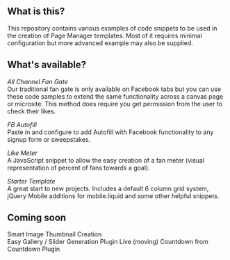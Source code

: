 ## What is this?
This repository contains various examples of code snippets to be used in the creation of Page Manager templates. Most of it requires minimal configuration but more advanced example may also be supplied.

## What's available?

*All Channel Fan Gate*  
Our traditional fan gate is only available on Facebook tabs but you can use these code samples to extend the same functionality across a canvas page or microsite. This method does require you get permission from the user to check their likes.  

*FB Autofill*   
Paste in and configure to add Autofill with Facebook functionality to any signup form or sweepstakes.

*Like Meter*    
A JavaScript snippet to allow the easy creation of a fan meter (visual representation of percent of fans towards a goal).  

*Starter Template*  
A great start to new projects. Includes a default 6 column grid system, jQuery Mobile additions for mobile.liquid and some other helpful snippets.


## Coming soon
Smart Image Thumbnail Creation  
Easy Gallery / Slider Generation Plugin
Live (moving) Countdown from Countdown Plugin  